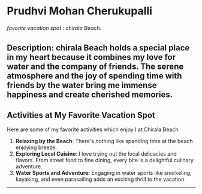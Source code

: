 <!-- Heading -->
# Prudhvi Mohan Cherukupalli

<!-- favorite vacation spot -->
######  favorite vacation spot : chirala Beach. 

<!-- Description -->
Description: chirala Beach holds a special place in my heart because it combines **my love for water and the company of friends**. The serene atmosphere and the joy of spending time with friends by the water bring me **immense happiness and create cherished memories**.
---
## Activities at My Favorite Vacation Spot

Here are some of my favorite activities which enjoy I at Chirala Beach

1. **Relaxing by the Beach**: There's nothing like spending time at the beach enjoying breeze.
2. **Exploring Local Cuisine**: I love trying out the local delicacies and flavors. From street food to fine dining, every bite is a delightful culinary adventure.
3. **Water Sports and Adventure**: Engaging in water sports like snorkeling, kayaking, and even parasailing adds an exciting thrill to the vacation.
---

